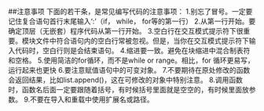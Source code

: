##注意事项
下面的若干条，是常见编写代码的注意事项：
1.别忘了冒号。一定要记住复合语句首行末尾输入‘:’（if， while， for等的第一行）
2.从第一行开始。要确定顶层（无嵌套）程序代码从第一行开始。
3.空白行在交互模式提示符下很重要。模块文件中符合语句内的空白行常被忽视。但是，当你在交互模式提示符下输入代码时，空白行则是会结束语句。
4.缩进要一致。避免在块缩进中混合制表符和空格。
5.使用简洁的for循环，而不是while or range。相比，for 循环更易写，运行起来也更快
6.要注意赋值语句中的可变对象。
7.不要期待在原处修改的函数会返回结果，比如list.append()，这在可修改的对象中特别注意。
8.调用函数时，函数名后面一定要跟随着括号，有时候括号里面就是空空的，有时候里面放参数。
9.不要在导入和重载中使用扩展名或路径。
